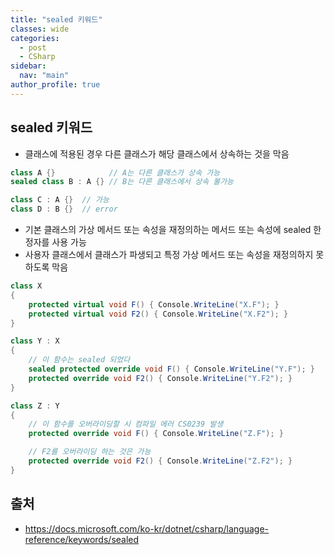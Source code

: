 ```yaml
---
title: "sealed 키워드"
classes: wide
categories: 
  - post
  - CSharp
sidebar:
  nav: "main"
author_profile: true
---
```

   
## sealed 키워드
  * 클래스에 적용된 경우 다른 클래스가 해당 클래스에서 상속하는 것을 막음

```csharp
class A {}            // A는 다른 클래스가 상속 가능
sealed class B : A {} // B는 다른 클래스에서 상속 불가능

class C : A {}  // 가능      
class D : B {}  // error
```

  * 기본 클래스의 가상 메서드 또는 속성을 재정의하는 메서드 또는 속성에 sealed 한정자를 사용 가능
  * 사용자 클래스에서 클래스가 파생되고 특정 가상 메서드 또는 속성을 재정의하지 못하도록 막음

```csharp
class X
{
    protected virtual void F() { Console.WriteLine("X.F"); }
    protected virtual void F2() { Console.WriteLine("X.F2"); }
}

class Y : X
{
    // 이 함수는 sealed 되었다
    sealed protected override void F() { Console.WriteLine("Y.F"); }
    protected override void F2() { Console.WriteLine("Y.F2"); }
}

class Z : Y
{
    // 이 함수를 오버라이딩할 시 컴파일 에러 CS0239 발생
    protected override void F() { Console.WriteLine("Z.F"); }

    // F2를 오버라이딩 하는 것은 가능
    protected override void F2() { Console.WriteLine("Z.F2"); }
}
```

## 출처
* <https://docs.microsoft.com/ko-kr/dotnet/csharp/language-reference/keywords/sealed>